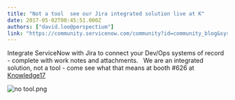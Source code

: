 ```yaml
---
title: "Not a tool  see our Jira integrated solution live at K"
date: 2017-05-02T00:45:51.000Z
authors: ["david.loo@perspectium"]
link: "https://community.servicenow.com/community?id=community_blog&sys_id=9e0deaa5dbd0dbc01dcaf3231f96197e"
---
```

<p> <span class="s1">Integrate ServiceNow with Jira to connect your Dev/Ops systems of record - complete with work notes and attachments.   We are an integrated solution, not a tool - come see what that means at booth #626 at <a title="Knowledge17" __default_attr="2347" __jive_macro_name="community" class="jive_macro_community jive-link-community-small jive_macro" data-id="2347" data-objecttype="14" data-orig-content="Knowledge17" data-renderedposition="31_160.78125_105_16" data-type="space" href="undefined2347">Knowledge17</a></span></p><p><span class="s1"></span></p><p><span class="s1"><img  alt="no tool.png" class="image-1 jive-image" src="2d302fb9db501fc068c1fb651f9619d1.iix" style="height: auto;"/></span></p>